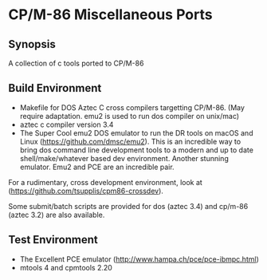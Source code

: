 # CP/M-86 Miscellaneous Ports

## Synopsis

A collection of c tools ported to CP/M-86

## Build Environment

- Makefile for DOS Aztec C cross compilers targetting CP/M-86.  (May require adaptation. emu2 is used to run dos compiler on unix/mac)
- aztec c compiler version 3.4
- The Super Cool emu2 DOS emulator to run the DR tools on macOS and Linux (https://github.com/dmsc/emu2). This is an incredible way to bring dos command line development tools to a modern and up to date shell/make/whatever based dev environment. Another stunning emulator. Emu2 and PCE are an incredible pair.

For a rudimentary, cross development environment, look at (https://github.com/tsupplis/cpm86-crossdev).

Some submit/batch scripts are provided for dos (aztec 3.4) and cp/m-86 (aztec 3.2) are also available.

## Test Environment

- The Excellent PCE emulator (http://www.hampa.ch/pce/pce-ibmpc.html)
- mtools 4 and cpmtools 2.20


